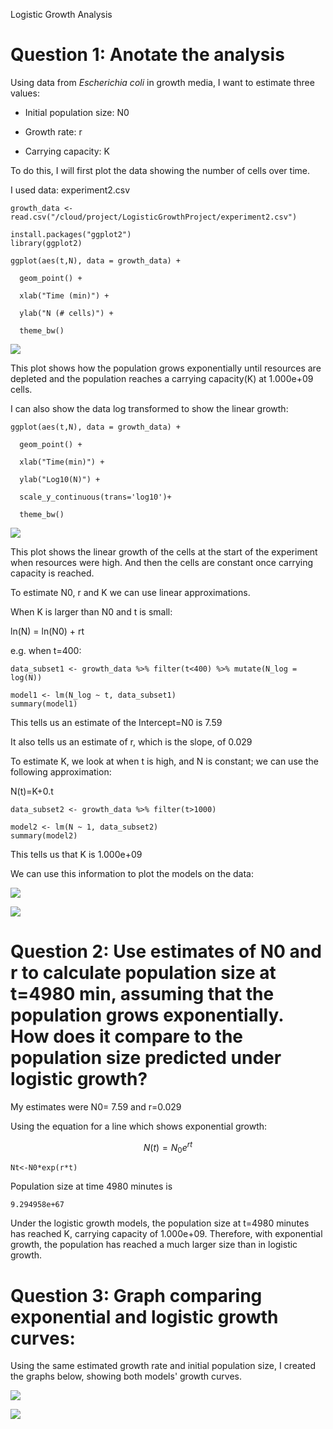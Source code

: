 Logistic Growth Analysis

# Question 1: Anotate the analysis

Using data from *Escherichia coli* in growth media, I want to estimate three values:

-   Initial population size: N0

-   Growth rate: r

-   Carrying capacity: K

To do this, I will first plot the data showing the number of cells over time.

I used data: experiment2.csv
```{r}
growth_data <- read.csv("/cloud/project/LogisticGrowthProject/experiment2.csv")

install.packages("ggplot2")
library(ggplot2)

ggplot(aes(t,N), data = growth_data) +
  
  geom_point() +
  
  xlab("Time (min)") +
  
  ylab("N (# cells)") +
  
  theme_bw()
```
[![](N_cells_over_Time.png)](/cloud/project/LogisticGrowthProject/N_cells_over_Time.png)

This plot shows how the population grows exponentially until resources are depleted and the population reaches a carrying capacity(K) at 1.000e+09 cells.

I can also show the data log transformed to show the linear growth:

```{r}
ggplot(aes(t,N), data = growth_data) +
  
  geom_point() +
  
  xlab("Time(min)") +
  
  ylab("Log10(N)") +
  
  scale_y_continuous(trans='log10')+
  
  theme_bw()
```

![](Log_cells_over_time.png)

This plot shows the linear growth of the cells at the start of the experiment when resources were high. And then the cells are constant once carrying capacity is reached.

To estimate N0, r and K we can use linear approximations.

When K is larger than N0 and t is small:

ln(N) = ln(N0) + rt

e.g. when t=400:

```{r}
data_subset1 <- growth_data %>% filter(t<400) %>% mutate(N_log = log(N))

model1 <- lm(N_log ~ t, data_subset1)
summary(model1)
```

This tells us an estimate of the Intercept=N0 is 7.59

It also tells us an estimate of r, which is the slope, of 0.029

To estimate K, we look at when t is high, and N is constant; we can use the following approximation:

N(t)=K+0.t

```{r}
data_subset2 <- growth_data %>% filter(t>1000)

model2 <- lm(N ~ 1, data_subset2)
summary(model2)
```

This tells us that K is 1.000e+09

We can use this information to plot the models on the data:

![](plot_linear_model.png)

![](log_plot_linear_model.png)

# Question 2: Use estimates of N0 and r to calculate population size at t=4980 min, assuming that the population grows exponentially. How does it compare to the population size predicted under logistic growth?

My estimates were N0= 7.59 and r=0.029

Using the equation for a line which shows exponential growth:

$$
N(t)=N_0e^{rt} 
$$

```{r}
Nt<-N0*exp(r*t)
```

Population size at time 4980 minutes is

```         
9.294958e+67
```

Under the logistic growth models, the population size at t=4980 minutes has reached K, carrying capacity of 1.000e+09. Therefore, with exponential growth, the population has reached a much larger size than in logistic growth.

# Question 3: Graph comparing exponential and logistic growth curves:

Using the same estimated growth rate and initial population size, I created the graphs below, showing both models' growth curves.

![](Logistic_and_exponential_plot.png)

![](log_scale_logistic_and_exponential_plot.png)
